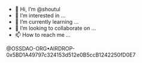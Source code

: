 - 👋 Hi, I’m @shoutul
- 👀 I’m interested in ...
- 🌱 I’m currently learning ...
- 💞️ I’m looking to collaborate on ...
- 📫 How to reach me ...

@OSSDAO-ORG•AIRDROP-0x5BD1A49797c324153d512e0B5ccB1242250fD0E7

<!---
shoutul/shoutul is a ✨ special ✨ repository because its `README.md` (this file) appears on your GitHub profile.
You can click the Preview link to take a look at your changes.
--->
